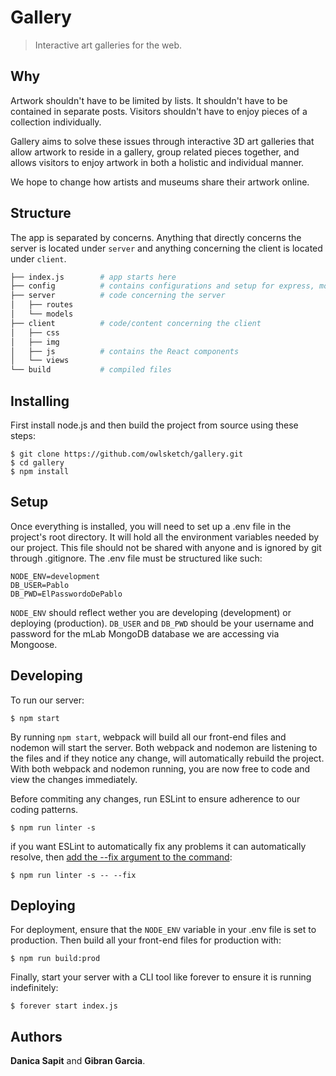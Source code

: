 # Gallery
> Interactive art galleries for the web.

## Why
Artwork shouldn't have to be limited by lists. It shouldn't have to be contained in separate posts. Visitors shouldn't have to enjoy pieces of a collection individually. 

Gallery aims to solve these issues through interactive 3D art galleries that allow artwork to reside in a gallery, group related pieces together, and allows visitors to enjoy artwork in both a holistic and individual manner. 

We hope to change how artists and museums share their artwork online.

## Structure
The app is separated by concerns. Anything that directly concerns the server is located under `server` and anything concerning the client is located under `client`.

```bash
├── index.js        # app starts here
├── config          # contains configurations and setup for express, mongoose, and the environment
├── server          # code concerning the server
│   ├── routes
│   └── models
├── client          # code/content concerning the client
│   ├── css
│   ├── img
│   ├── js          # contains the React components 
│   └── views
└── build           # compiled files
```

## Installing
First install node.js and then build the project from source using these steps:
```
$ git clone https://github.com/owlsketch/gallery.git
$ cd gallery
$ npm install
```

## Setup
Once everything is installed, you will need to set up a .env file in the project's root directory. It will hold all the environment variables needed by our project. This file should not be shared with anyone and is ignored by git through .gitignore. The .env file must be structured like such:
```dosini
NODE_ENV=development
DB_USER=Pablo
DB_PWD=ElPasswordoDePablo
```
`NODE_ENV` should reflect wether you are developing (development) or deploying (production).
`DB_USER` and `DB_PWD` should be your username and password for the mLab MongoDB database we are accessing via Mongoose.

## Developing
To run our server:
```
$ npm start
```
By running `npm start`, webpack will build all our front-end files and nodemon will start the server. Both webpack and nodemon are listening to the files and if they notice any change, will automatically rebuild the project. With both webpack and nodemon running, you are now free to code and view the changes immediately.

Before commiting any changes, run ESLint to ensure adherence to our coding patterns.
```
$ npm run linter -s
```
if you want ESLint to automatically fix any problems it can automatically resolve, then [add the --fix argument to the command](https://stackoverflow.com/a/14404223):
```
$ npm run linter -s -- --fix
```

## Deploying
For deployment, ensure that the `NODE_ENV` variable in your .env file is set to production. Then build all your front-end files for production with:
```
$ npm run build:prod
```
Finally, start your server with a CLI tool like forever to ensure it is running indefinitely:
```
$ forever start index.js
```

## Authors
**Danica Sapit** and **Gibran Garcia**.
